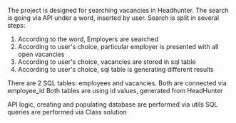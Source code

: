 The project is designed for searching vacancies in Headhunter.
The search is going via API under a word, inserted by user.
Search is split in several steps:
1) According to the word, Employers are searched
2) According to user's choice, particular employer is presented with all open vacancies
3) According to user's choice, vacancies are stored in sql table
4) According to user's choice, sql table is generating different results

There are 2 SQL tables: employees and vacancies. Both are connected via employee_id
Both tables are using id values, generated from HeadHunter

API logic, creating and populating database are performed via utils
SQL queries are performed via Class solution